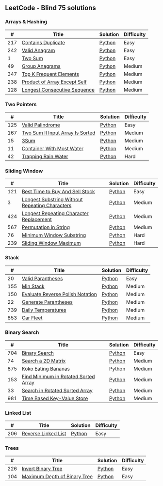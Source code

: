 ## LeetCode - Blind 75 solutions

### Arrays & Hashing
| # | Title | Solution | Difficulty |
|---| ----- | -------- | ---------- |
|217|[Contains Duplicate](https://leetcode.com/problems/contains-duplicate/) | [Python](/code/217.contains-duplicate.py)|Easy|
|242|[Valid Anagram](https://leetcode.com/problems/valid-anagram/) | [Python](/code/242.valid-anagram.py)|Easy|
|1|[Two Sum](https://leetcode.com/problems/two-sum/) | [Python](/code/1.two-sum.py)|Easy|
|49|[Group Anagrams](https://leetcode.com/problems/group-anagrams/) | [Python](/code/49.group-anagrams.py)|Medium|
|347|[Top K Frequent Elements](https://leetcode.com/problems/top-k-frequent-elements/) | [Python](/code/347.top-k-frequent-elements.py)|Medium|
|238|[Product of Array Except Self](https://leetcode.com/problems/product-of-array-except-self/) | [Python](/code/238.product-of-array-except-self.py)|Medium|
|128|[Longest Consecutive Sequence](https://leetcode.com/problems/longest-consecutive-sequence/) | [Python](/code/128.longest-consecutive-sequence.py)|Medium|

### Two Pointers
| # | Title | Solution | Difficulty |
|---| ----- | -------- | ---------- |
|125|[Valid Palindrome](https://leetcode.com/problems/valid-palindrome/)| [Python](/code/125.valid-palindrome.py)|Easy|
|167|[Two Sum II Input Array Is Sorted](https://leetcode.com/problems/two-sum-ii-input-array-is-sorted/)| [Python](/code/167.two-sum-ii-input-array-is-sorted.py)|Medium|
|15|[3Sum](https://leetcode.com/problems/3sum/)| [Python](/code/15.3-sum.py)|Medium|
|11|[Container With Most Water](https://leetcode.com/problems/container-with-most-water/)| [Python](/code/11.container-with-most-water.py)|Medium|
|42|[Trapping Rain Water](https://leetcode.com/problems/trapping-rain-water/)| [Python](/code/42.trapping-rain-water.py)|Hard|

### Sliding Window
| # | Title | Solution | Difficulty |
|---| ----- | -------- | ---------- |
|121|[Best Time to Buy And Sell Stock](https://leetcode.com/problems/best-time-to-buy-and-sell-stock/)| [Python](/code/121.best-time-to-buy-and-sell-stock.py)|Easy|
|3|[Longest Substring Without Repeating Characters](https://leetcode.com/problems/longest-substring-without-repeating-characters/)| [Python](/code/3.longest-substring-without-repeating-characters.py)|Medium|
|424|[Longest Repeating Character Replacement](https://leetcode.com/problems/longest-repeating-character-replacement/)| [Python](/code/424.longest-repeating-character-replacement.py)|Medium|
|567|[Permutation in String](https://leetcode.com/problems/permutation-in-string/)| [Python](/code/567.permutation-in-string.py)|Medium|
|76|[Minimum Window Substring](https://leetcode.com/problems/minimum-window-substring/)| [Python](/code/76.minimum-window-substring.py)|Hard|
|239|[Sliding Window Maximum](https://leetcode.com/problems/sliding-window-maximum/)| [Python](/code/239.sliding-window-maximum.py)|Hard|

### Stack
| # | Title | Solution | Difficulty |
|---| ----- | -------- | ---------- |
|20|[Valid Parantheses](https://leetcode.com/problems/valid-parentheses/)| [Python](/code/20.valid-parentheses.py)|Easy|
|155|[Min Stack](https://leetcode.com/problems/min-stack/)| [Python](/code/155.min-stack.py)|Medium|
|150|[Evaluate Reverse Polish Notation](https://leetcode.com/problems/evaluate-reverse-polish-notation/)| [Python](/code/150.evaluate-reverse-polish-notation.py)|Medium|
|22|[Generate Parantheses](https://leetcode.com/problems/generate-parentheses/)| [Python](/code/22.generate-parentheses.py)|Medium|
|739|[Daily Temperatures](https://leetcode.com/problems/daily-temperatures/)| [Python](/code/739.daily-temperatures.py)|Medium|
|853|[Car Fleet](https://leetcode.com/problems/car-fleet/)| [Python](/code/853.car-fleet.py)|Medium|

### Binary Search
| # | Title | Solution | Difficulty |
|---| ----- | -------- | ---------- |
|704|[Binary Search](https://leetcode.com/problems/binary-search/)| [Python](/code/704.binary-search.py)|Easy|
|74|[Search a 2D Matrix](https://leetcode.com/problems/search-a-2d-matrix/)| [Python](/code/74.search-a-2d-matrix.py)|Medium|
|875|[Koko Eating Bananas](https://leetcode.com/problems/koko-eating-bananas/)| [Python](/code/875.koko-eating-bananas.py)|Medium|
|153|[Find Minimum in Rotated Sorted Array](https://leetcode.com/problems/find-minimum-in-rotated-sorted-array/)| [Python](/code/153.ind-minimum-in-rotated-sorted-array.py)|Medium|
|33|[Search in Rotated Sorted Array](https://leetcode.com/problems/search-in-rotated-sorted-array/)| [Python](/code/33.search-in-rotated-sorted-array.py)|Medium|
|981|[Time Based Key-Value Store](https://leetcode.com/problems/time-based-key-value-store/)| [Python](/code/981.time-based-key-value-store.py)|Medium|

### Linked List
| # | Title | Solution | Difficulty |
|---| ----- | -------- | ---------- |
|206|[Reverse Linked List](https://leetcode.com/problems/reverse-linked-list/)| [Python](/code/206.reverse-linked-list.py)|Easy|

### Trees
| # | Title | Solution | Difficulty |
|---| ----- | -------- | ---------- |
|226|[Invert Binary Tree](https://leetcode.com/problems/invert-binary-tree/)| [Python](/code/226.invert-binary-tree.py)|Easy|
|104|[Maximum Depth of Binary Tree](https://leetcode.com/problems/maximum-depth-of-binary-tree/)| [Python](/code/104.maximum-depth-of-binary-tree.py)|Easy|
